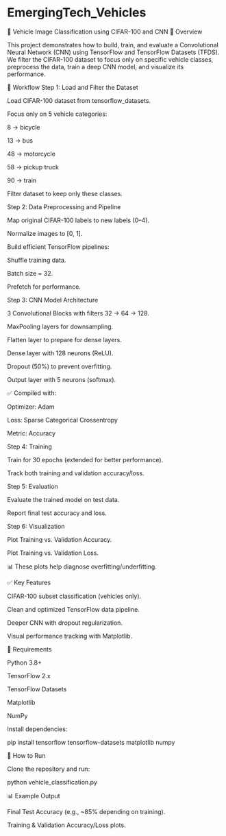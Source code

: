 # EmergingTech_Vehicles

🚀 Vehicle Image Classification using CIFAR-100 and CNN
📌 Overview

This project demonstrates how to build, train, and evaluate a Convolutional Neural Network (CNN) using TensorFlow and TensorFlow Datasets (TFDS).
We filter the CIFAR-100 dataset to focus only on specific vehicle classes, preprocess the data, train a deep CNN model, and visualize its performance.

📂 Workflow
Step 1: Load and Filter the Dataset

Load CIFAR-100 dataset from tensorflow_datasets.

Focus only on 5 vehicle categories:

8 → bicycle

13 → bus

48 → motorcycle

58 → pickup truck

90 → train

Filter dataset to keep only these classes.

Step 2: Data Preprocessing and Pipeline

Map original CIFAR-100 labels to new labels (0–4).

Normalize images to [0, 1].

Build efficient TensorFlow pipelines:

Shuffle training data.

Batch size = 32.

Prefetch for performance.

Step 3: CNN Model Architecture

3 Convolutional Blocks with filters 32 → 64 → 128.

MaxPooling layers for downsampling.

Flatten layer to prepare for dense layers.

Dense layer with 128 neurons (ReLU).

Dropout (50%) to prevent overfitting.

Output layer with 5 neurons (softmax).

✅ Compiled with:

Optimizer: Adam

Loss: Sparse Categorical Crossentropy

Metric: Accuracy

Step 4: Training

Train for 30 epochs (extended for better performance).

Track both training and validation accuracy/loss.

Step 5: Evaluation

Evaluate the trained model on test data.

Report final test accuracy and loss.

Step 6: Visualization

Plot Training vs. Validation Accuracy.

Plot Training vs. Validation Loss.

📊 These plots help diagnose overfitting/underfitting.

✅ Key Features

CIFAR-100 subset classification (vehicles only).

Clean and optimized TensorFlow data pipeline.

Deeper CNN with dropout regularization.

Visual performance tracking with Matplotlib.

🔧 Requirements

Python 3.8+

TensorFlow 2.x

TensorFlow Datasets

Matplotlib

NumPy

Install dependencies:

pip install tensorflow tensorflow-datasets matplotlib numpy

🚀 How to Run

Clone the repository and run:

python vehicle_classification.py

📊 Example Output

Final Test Accuracy (e.g., ~85% depending on training).

Training & Validation Accuracy/Loss plots.
